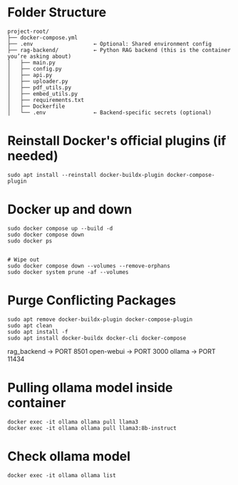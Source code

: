 # Folder Structure
```
project-root/
├── docker-compose.yml
├── .env                   ← Optional: Shared environment config
├── rag-backend/           ← Python RAG backend (this is the container you’re asking about)
│   ├── main.py
│   ├── config.py
│   ├── api.py
│   ├── uploader.py
│   ├── pdf_utils.py
│   ├── embed_utils.py
│   ├── requirements.txt
│   ├── Dockerfile
│   └── .env               ← Backend-specific secrets (optional)
```

# Reinstall Docker's official plugins (if needed)

```
sudo apt install --reinstall docker-buildx-plugin docker-compose-plugin

```
# Docker up and down
```
sudo docker compose up --build -d
sudo docker compose down
sudo docker ps


# Wipe out
sudo docker compose down --volumes --remove-orphans
sudo docker system prune -af --volumes

```


# Purge Conflicting Packages
```
sudo apt remove docker-buildx-plugin docker-compose-plugin
sudo apt clean
sudo apt install -f
sudo apt install docker-buildx docker-cli docker-compose
```


rag_backend → PORT 8501
open-webui → PORT 3000
ollama → PORT 11434



# Pulling ollama model inside container
```
docker exec -it ollama ollama pull llama3
docker exec -it ollama ollama pull llama3:8b-instruct
```
# Check ollama model
```
docker exec -it ollama ollama list
```

